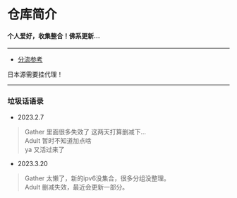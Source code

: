
# 仓库简介
#### 个人爱好，收集整合！佛系更新…
---
* [分流参考](https://raw.githubusercontent.com/YanG-1989/list/main/IPTV.list)  
  
日本源需要挂代理！

---
### 垃圾话语录
* 2023.2.7  
>Gather 里面很多失效了 这两天打算删减下...  
 Adult 暂时不知道加点啥  
 ya 又活过来了  
* 2023.3.20
>Gather 太懒了，新的ipv6没集合，很多分组没整理。   
 Adult 删减失效，最近会更新一部分。  
 

